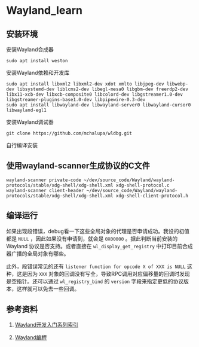 # Wayland_learn

## 安装环境

安装Wayland合成器

```shell
sudo apt install weston
```

安装Wayland依赖和开发库

```shell
sudo apt install libxml2 libxml2-dev xdot xmlto libjpeg-dev libwebp-dev libsystemd-dev liblcms2-dev libegl-mesa0 libgbm-dev freerdp2-dev libx11-xcb-dev libxcb-composite0 libcolord-dev libgstreamer1.0-dev libgstreamer-plugins-base1.0-dev libpipewire-0.3-dev
sudo apt install libwayland-dev libwayland-server0 libwayland-cursor0 libwayland-egl1
```

安装Wayland调试器

```shell
git clone https://github.com/mchalupa/wldbg.git
```

自行编译安装

## 使用wayland-scanner生成协议的C文件

```shell
wayland-scanner private-code ~/dev/source_code/Wayland/wayland-protocols/stable/xdg-shell/xdg-shell.xml xdg-shell-protocol.c
wayland-scanner client-header ~/dev/source_code/Wayland/wayland-protocols/stable/xdg-shell/xdg-shell.xml xdg-shell-client-protocol.h
```

## 编译运行

如果出现段错误，debug看一下这些全局对象的代理是否申请成功。我设的初值都是 `NULL` ，因此如果没有申请到，就会是 `0X00000` 。据此判断当前安装的 Wayland 协议是否支持。或者直接在 `wl_display_get_registry` 中打印目前合成器广播的全局对象有哪些。

此外，段错误常见的还有 `listener function for opcode X of XXX is NULL` 这种，这是因为 `XXX` 对象的回调没有写全，导致RPC调用对应偏移量的回调时发现是空指针。还可以通过 `wl_registry_bind` 的 `version` 字段来指定更低的协议版本，这样就可以免去一些回调。

## 参考资料

1. [Wayland开发入门系列索引](https://zhuanlan.zhihu.com/p/423462310)

2. [Wayland编程](https://www.zhihu.com/column/c_1670440875476942848)